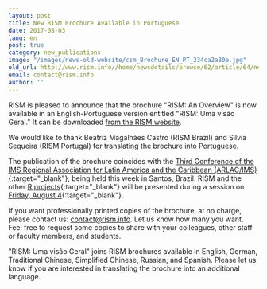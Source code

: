 ```yaml
---
layout: post
title: New RISM Brochure Available in Portuguese
date: 2017-08-03
lang: en
post: true
category: new_publications
image: "/images/news-old-website/csm_Brochure_EN_PT_234ca2a80e.jpg"
old_url: http://www.rism.info//home/newsdetails/browse/62/article/64/new-rism-brochure-available-in-portuguese.html
email: contact@rism.info
author: ''
---
```



RISM is pleased to announce that the brochure "RISM: An Overview" is now available in an English-Portuguese version entitled "RISM: Uma visão Geral." It can be downloaded [from the RISM website](/publications/brochures.html).

We would like to thank Beatriz Magalhães Castro (RISM Brazil) and Sílvia Sequeira (RISM Portugal) for translating the brochure into Portuguese.

The publication of the brochure coincides with the [Third Conference of the IMS Regional Association for Latin America and the Caribbean (ARLAC/IMS)](http://3congreso.arlac-ims.com/){:target="_blank"}, being held this week in Santos, Brazil. RISM and the other [R projects](http://www.r-musicprojects.org/){:target="_blank"} will be presented during a session on [Friday, August 4](http://3congreso.arlac-ims.com/sexta-feira-04-de-agosto/){:target="_blank"}.

If you want professionally printed copies of the brochure, at no charge, please contact us: [contact@rism.info](mailto:contact@rism.info). Let us know how many you want. Feel free to request some copies to share with your colleagues, other staff or faculty members, and students.

"RISM: Uma visão Geral" joins RISM brochures available in English, German, Traditional Chinese, Simplified Chinese, Russian, and Spanish. Please let us know if you are interested in translating the brochure into an additional language.



